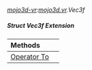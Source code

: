 _[mojo3d-vr](../../modules/mojo3d-vr/mojo3d-vr-module.md):[mojo3d.vr](../../modules/mojo3d/mojo3d-vr.md).Vec3f_
##### Struct Vec3f Extension

| Methods | |
|:---|:---|
| [Operator To](mojo3d-vr-vec3f_ext-to_ext.md) |  |
